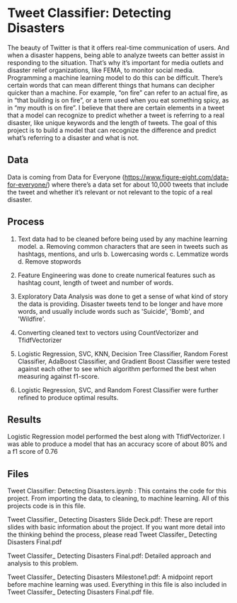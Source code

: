 # Tweet Classifier: Detecting Disasters

The beauty of Twitter is that it offers real-time communication of users. And when a disaster happens, being able to analyze tweets can better assist in responding to the situation. That’s why it’s important for media outlets and disaster relief organizations, like FEMA, to monitor social media. Programming a machine learning model to do this can be difficult. There’s certain words that can mean different things that humans can decipher quicker than a machine. For example, “on fire” can refer to an actual fire, as in “that building is on fire”, or a term used when you eat something spicy, as in “my mouth is on fire”. I believe that there are certain elements in a tweet that a model can recognize to predict whether a tweet is referring to a real disaster, like unique keywords and the length of tweets. The goal of this project is to build a model that can recognize the difference and predict what’s referring to a disaster and what is not.

## Data
Data is coming from Data for Everyone (https://www.figure-eight.com/data-for-everyone/) where there’s a data set for about 10,000 tweets that include the tweet and whether it’s relevant or not relevant to the topic of a real disaster. 

## Process

1. Text data had to be cleaned before being used by any machine learning model.
      a. Removing common characters that are seen in tweets such as hashtags, mentions, and urls
      b. Lowercasing words
      c. Lemmatize words
      d. Remove stopwords

2. Feature Engineering was done to create numerical features such as hashtag count, length of tweet and number of words.

3. Exploratory Data Analysis was done to get a sense of what kind of story the data is providing. Disaster tweets tend to be longer and have more words, and usually include words such as 'Suicide', 'Bomb', and 'Wildfire'. 

4. Converting cleaned text to vectors using CountVectorizer and TfidfVectorizer

5. Logistic Regression, SVC, KNN, Decision Tree Classifier, Random Forest Classifier, AdaBoost Classifier, and Gradient Boost Classifier were tested against each other to see which algorithm performed the best when measuring against f1-score.

6. Logistic Regression, SVC, and Random Forest Classifier were further refined to produce optimal results.

## Results

Logistic Regression model performed the best along with TfidfVectorizer. I was able to produce a model that has an accuracy score of about 80% and a f1 score of 0.76


## Files

Tweet Classifier: Detecting Disasters.ipynb : This contains the code for this project. From importing the data, to cleaning, to machine learning. All of this projects code is in this file.

Tweet Classifier_ Detecting Disasters Slide Deck.pdf: These are report slides with basic information about the project. If you want more detail into the thinking behind the process, please read Tweet Classifer_ Detecting Disasters Final.pdf

Tweet Classifer_ Detecting Disasters Final.pdf: Detailed approach and analysis to this problem.

Tweet Classifer_ Detecting Disasters Milestone1.pdf: A midpoint report before machine learning was used. Everything in this file is also included in Tweet Classifer_ Detecting Disasters Final.pdf file.

